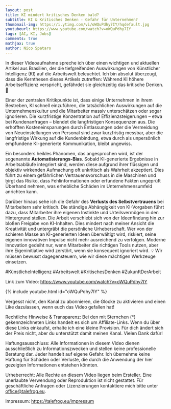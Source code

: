 ```yaml
---
layout: post
title: KI mindert kritisches Denken bald?
subtitle: KI & Kritisches Denken - Gefahr für Unternehmen?
thumbnail-img: https://i.ytimg.com/vi/oWQuPdhy7IY/hqdefault.jpg
youtubeurl: https://www.youtube.com/watch?v=oWQuPdhy7IY
tags: [AI, KI, Jobs]
comments: true
mathjax: true
author: Nico Spataro
---
```


In dieser Videoaufnahme spreche ich über einen wichtigen und aktuellen Artikel aus Brasilien, der die tiefgreifenden Auswirkungen von Künstlicher Intelligenz (KI) auf die Arbeitswelt beleuchtet. Ich bin absolut überzeugt, dass die Kernthesen dieses Artikels zutreffen: Während KI höhere Arbeitseffizienz verspricht, gefährdet sie gleichzeitig das kritische Denken. 🧐

Einer der zentralen Kritikpunkte ist, dass einige Unternehmen in ihrem Bestreben, KI schnell einzuführen, die tatsächlichen Auswirkungen auf die Unternehmenskultur und die Mitarbeiter massiv unterschätzen oder sogar ignorieren. Die kurzfristige Konzentration auf Effizienzsteigerungen – etwa bei Kundenanfragen – blendet die langfristigen Konsequenzen aus. Die erhofften Kosteneinsparungen durch Entlassungen oder die Vermeidung von Neueinstellungen von Personal sind zwar kurzfristig messbar, aber die langfristige Wirkung auf die Kundenbindung, etwa durch als unpersönlich empfundene KI-generierte Kommunikation, bleibt ungewiss.

Ein besonders heikles Phänomen, das angesprochen wird, ist der sogenannte **Automatisierungs-Bias**. Sobald KI-generierte Ergebnisse in Arbeitsabläufe integriert sind, werden diese aufgrund ihrer flüssigen und objektiv wirkenden Aufmachung oft unkritisch als Wahrheit akzeptiert. Dies führt zu einem gefährlichen Vertrauensvorschuss in die Maschinen und birgt das Risiko, dass Fehlinformationen oder erfundene Fakten ungeprüft Überhand nehmen, was erhebliche Schäden im Unternehmensumfeld anrichten kann.

Darüber hinaus sehe ich die Gefahr des **Verlusts des Selbstvertrauens** bei Mitarbeitern sehr kritisch. Die ständige Abhängigkeit von KI-Vorgaben führt dazu, dass Mitarbeiter ihre eigenen Instinkte und Urteilsvermögen in den Hintergrund stellen. Die Arbeit verschiebt sich von der Ideenfindung hin zur bloßen Freigabe von KI-Inhalten. Dies mindert nach meiner Ansicht die Kreativität und untergräbt die persönliche Urheberschaft. Wer von der schieren Masse an KI-generierten Ideen überwältigt wird, riskiert, seine eigenen innovativen Impulse nicht mehr ausreichend zu verfolgen. Moderne Innovation gedeiht nur, wenn Mitarbeiter die richtigen Tools nutzen, aber ihre Eigeninitiative wird zerstört, wenn sie konsequent ignoriert wird. 💡 Wir müssen bewusst dagegensteuern, wie wir diese mächtigen Werkzeuge einsetzen.

#KünstlicheIntelligenz #Arbeitswelt #KritischesDenken #ZukunftDerArbeit

Link zum Video:
https://www.youtube.com/watch?v=oWQuPdhy7IY

{% include youtube.html id="oWQuPdhy7IY" %}

Vergesst nicht, den Kanal zu abonnieren, die Glocke zu aktivieren und einen Like dazulassen, wenn euch das Video gefallen hat!

Rechtliche Hinweise & Transparenz:
Bei den mit Sternchen (*) gekennzeichneten Links handelt es sich um Affiliate-Links. Wenn du über diese Links einkaufst, erhalte ich eine kleine Provision. Für dich ändert sich der Preis nicht, aber du unterstützt damit meinen Kanal. Vielen Dank dafür!

Haftungsausschluss:
Alle Informationen in diesem Video dienen ausschließlich zu Informationszwecken und stellen keine professionelle Beratung dar. Jeder handelt auf eigene Gefahr. Ich übernehme keine Haftung für Schäden oder Verluste, die durch die Anwendung der hier gezeigten Informationen entstehen könnten.

Urheberrecht:
Alle Rechte an diesem Video liegen beim Ersteller. Eine unerlaubte Verwendung oder Reproduktion ist nicht gestattet. Für geschäftliche Anfragen oder Lizenzierungen kontaktiere mich bitte unter office@talefrog.eu.

Impressum: 
https://talefrog.eu/impressum

